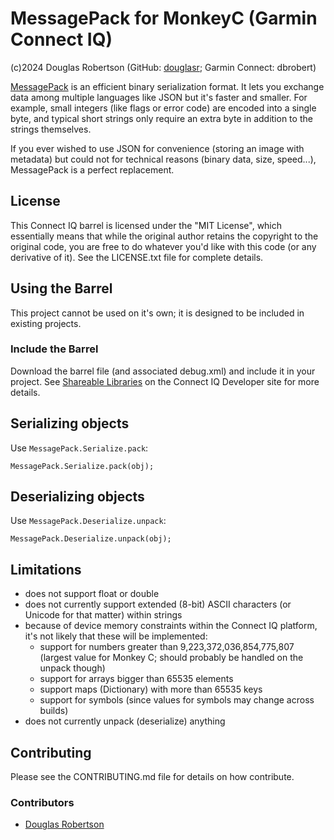 # MessagePack for MonkeyC (Garmin Connect IQ)

(c)2024 Douglas Robertson (GitHub: [douglasr](https://github.com/douglasr); Garmin Connect: dbrobert)

[MessagePack](https://msgpack.org/) is an efficient binary serialization format. It lets you exchange data among multiple languages like JSON but it's faster and smaller. For example, small integers (like flags or error code) are encoded into a single byte, and typical short strings only require an extra byte in addition to the strings themselves.

If you ever wished to use JSON for convenience (storing an image with metadata) but could not for technical reasons (binary data, size, speed...), MessagePack is a perfect replacement.

## License
This Connect IQ barrel is licensed under the "MIT License", which essentially means that while the original author retains the copyright to the original code, you are free to do whatever you'd like with this code (or any derivative of it). See the LICENSE.txt file for complete details.

## Using the Barrel
This project cannot be used on it's own; it is designed to be included in existing projects.

### Include the Barrel
Download the barrel file (and associated debug.xml) and include it in your project. See [Shareable Libraries](https://developer.garmin.com/connect-iq/core-topics/shareable-libraries/) on the Connect IQ Developer site for more details.

## Serializing objects
Use ```MessagePack.Serialize.pack```:
```
MessagePack.Serialize.pack(obj);
```

## Deserializing objects
Use ```MessagePack.Deserialize.unpack```:
```
MessagePack.Deserialize.unpack(obj);
```

## Limitations
- does not support float or double
- does not currently support extended (8-bit) ASCII characters (or Unicode for that matter) within strings
- because of device memory constraints within the Connect IQ platform, it's not likely that these will be implemented:
    - support for numbers greater than 9,223,372,036,854,775,807 (largest value for Monkey C; should probably be handled on the unpack though)
    - support for arrays bigger than 65535 elements
    - support maps (Dictionary) with more than 65535 keys
    - support for symbols (since values for symbols may change across builds)
- does not currently unpack (deserialize) anything

## Contributing
Please see the CONTRIBUTING.md file for details on how contribute.

### Contributors
* [Douglas Robertson](https://github.com/douglasr)
